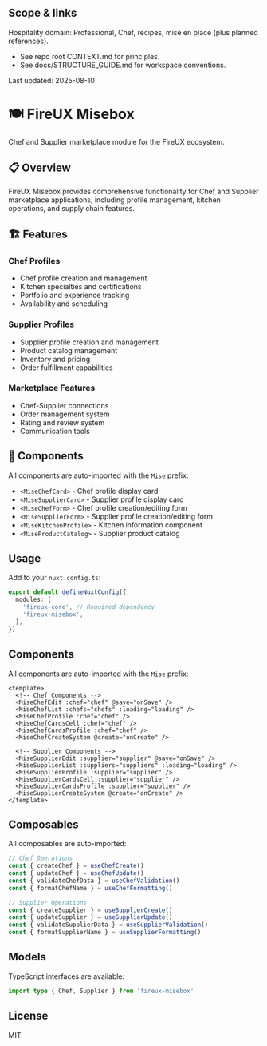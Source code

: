 ## Scope & links

Hospitality domain: Professional, Chef, recipes, mise en place (plus planned references).

- See repo root CONTEXT.md for principles.
- See docs/STRUCTURE_GUIDE.md for workspace conventions.

Last updated: 2025-08-10

# 🍽️ FireUX Misebox

Chef and Supplier marketplace module for the FireUX ecosystem.

## 📋 Overview

FireUX Misebox provides comprehensive functionality for Chef and Supplier marketplace applications, including profile management, kitchen operations, and supply chain features.

## 🏗️ Features

### Chef Profiles

- Chef profile creation and management
- Kitchen specialties and certifications
- Portfolio and experience tracking
- Availability and scheduling

### Supplier Profiles

- Supplier profile creation and management
- Product catalog management
- Inventory and pricing
- Order fulfillment capabilities

### Marketplace Features

- Chef-Supplier connections
- Order management system
- Rating and review system
- Communication tools

## 🎨 Components

All components are auto-imported with the `Mise` prefix:

- `<MiseChefCard>` - Chef profile display card
- `<MiseSupplierCard>` - Supplier profile display card
- `<MiseChefForm>` - Chef profile creation/editing form
- `<MiseSupplierForm>` - Supplier profile creation/editing form
- `<MiseKitchenProfile>` - Kitchen information component
- `<MiseProductCatalog>` - Supplier product catalog

## Usage

Add to your `nuxt.config.ts`:

```typescript
export default defineNuxtConfig({
  modules: [
    'fireux-core', // Required dependency
    'fireux-misebox',
  ],
})
```

## Components

All components are auto-imported with the `Mise` prefix:

```vue
<template>
  <!-- Chef Components -->
  <MiseChefEdit :chef="chef" @save="onSave" />
  <MiseChefList :chefs="chefs" :loading="loading" />
  <MiseChefProfile :chef="chef" />
  <MiseChefCardsCell :chef="chef" />
  <MiseChefCardsProfile :chef="chef" />
  <MiseChefCreateSystem @create="onCreate" />

  <!-- Supplier Components -->
  <MiseSupplierEdit :supplier="supplier" @save="onSave" />
  <MiseSupplierList :suppliers="suppliers" :loading="loading" />
  <MiseSupplierProfile :supplier="supplier" />
  <MiseSupplierCardsCell :supplier="supplier" />
  <MiseSupplierCardsProfile :supplier="supplier" />
  <MiseSupplierCreateSystem @create="onCreate" />
</template>
```

## Composables

All composables are auto-imported:

```typescript
// Chef Operations
const { createChef } = useChefCreate()
const { updateChef } = useChefUpdate()
const { validateChefData } = useChefValidation()
const { formatChefName } = useChefFormatting()

// Supplier Operations
const { createSupplier } = useSupplierCreate()
const { updateSupplier } = useSupplierUpdate()
const { validateSupplierData } = useSupplierValidation()
const { formatSupplierName } = useSupplierFormatting()
```

## Models

TypeScript interfaces are available:

```typescript
import type { Chef, Supplier } from 'fireux-misebox'
```

## License

MIT
